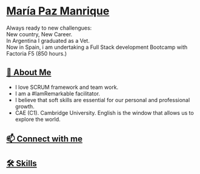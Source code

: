 # [María Paz Manrique](https://github.com/PazManrique#mar%C3%ADa-paz-manrique)

Always ready to new challengues:  
New country, New Career.  
In Argentina I graduated as a Vet.  
Now in Spain, i am undertaking a Full Stack development Bootcamp with Factoria F5 (850 hours.)

## [🚀 About Me](https://github.com/PazManrique#-about-me)

-   I love SCRUM framework and team work.
-   I am a #IamRemarkable facilitator.
-   I believe that soft skills are essential for our personal and professional growth.
-   CAE (C1). Cambridge University. English is the window that allows us to explore the world.

## [📫 Connect with me](https://github.com/elegarmi#mailbox-connect-with-me)

## [🛠 Skills](https://github.com/PazManrique#-skills)

<!---
Tania-Serrulla/Tania-Serrulla is a ✨ special ✨ repository because its `README.md` (this file) appears on your GitHub profile.
You can click the Preview link to take a look at your changes.
--->
<!--stackedit_data:
eyJoaXN0b3J5IjpbMTQwMDIxNTA0MCw2Mjk5NTMyNzJdfQ==
-->